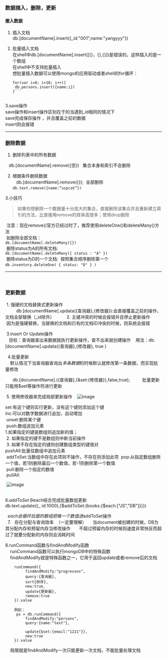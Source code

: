 ### 数据插入，删除，更新

####  撤入数据
1.  插入文档  
     db.[documentName].insert({_id:"001",name:"yangyyy"})
     
2.  批量插入文档  
    在shell中db.[documentName].insert([{}，{},{}])是错误的，这样插入的是一个数组  
    在shell中不支持批量插入  
    想批量插入数据可以使用mongo的应用驱动或者shell的for循环：  
    ```
    for(var i=0; i<10; i++){
     db.persons.insert({name:i})
    }```
    
    
3.save操作  
 save操作和insert操作区别在于的当遇到_id相同的情况下  
 save完成保存操作  ，并且覆盖之前的数据  
 insert则会报错
 
 ____________________________
 
### 删除数据
1.  删除列表中的所有数据

    db.[documentName].remove({空})  
    集合本身和索引不会删除  
    
 2. 根据条件删除数据  
    db.[documentName].remove({});  全部删除
    ``` db.text.remove({name:”uspcat”})```  
    
    
  3.小技巧  
  > 如果你想删除一个数据量十分庞大的集合，直接删除该集合并且重新建立索引的方法，比直接用remove的效率高很多；使用drop删除
  
  
  注意：现在remove()官方已经过时了，推荐使用deleteOne()和deleteMany()方法  
  如删除全部文档：  
  ```db.[documentName].deleteMany({})```  
  删除status为A的所有文档:   
  ```db.[documentName].deleteMany({ status : "A" })```  
  删除status为D的一个文档:  按照集合顺序删除第一个  
  ```db.inventory.deleteOne( { status: "D" } )```  
  
________________________
  
  
### 更新数据
  
  1. 强硬的文档替换式更新操作   
          db.[documentName].updata({查询器},{修改器}):会直接覆盖之前的操作，文档全部替换（_id除外）
        
  2. 主键冲突的时候会报错并且停止更新操作  
        因为是强硬替换，当替换的文档和已有的文档ID冲突的时候，则系统会报错
      
  3.insert Or Update操作  
    目标：查询器查出来数据就执行更新操作，查不出来就创建操作
    用法：db.[documentName].updata({查询器},{修改器}, true )
    
   4.批量更新   
     默认情况下当查询器查询出*多条数据*的时候默认就修改第一条数据，而实现批量修改
     
       db.[documentName].({查询器},{&set:{修改器}},false,true);
          批量更新只能用$set等操作符进行更新
          
          
  5. 使用修改器来完成局部更新操作  
  ![image](https://github.com/wyyww/wxyyww_images/blob/master/screenShot/Screenshot_2018-03-11-15-27-28.png)    
  
  set:有这个键则实行更新，没有这个键则添加这个键  
  inc:可以对数字数据进行追加，自动增加  
  unset:删除某个键  
  push:数组追加元素  
  1.如果指定的键是数组则追加新的值；  
  2. 如果指定的键不是数组则中断当前操作  
  3. 如果不存在指定的键则创建数组类型的键值对  
  pushAll:批量往数组中追加元素  
  addToSet:当数组中存在此项则不操作，不存在则添加此项
  pop:从指定数组删除一个值，若1则删除最后一个数值，若-1则删除第一个数值  
  pull:删除一个指定的数值  
  pullAll:
  
 ![image](https://github.com/wyyww/wxyyww_images/blob/master/screenShot/Screenshot_2018-03-11-15-58-12.png)    
  
  
6.$addToSet与$each结合完成批量数组更新  
   db.text.update({_ id:1000},{$addToSet:{books:{$each:["JS","DB"]}}})  
   
   $each会循环后面的数组把每一个数值进$addToSet操作  
   
7.   存在分配与查询效率  （一定要理解）
     当document被创建的时候，DB为其分配内存和预留内存当修改操作  
     不超过预留内存的时候则速度非常快反而超过了就要分配新的内存则会消耗时间

8.runCommand函数与findAndModify函数   
     runCommand函数可以执行mongoDB中的特殊函数  
     findAndModify就是特殊函数之一，它用于返回update或者remove后的文档  
 ```
     runCommand({
          findAndModify:"progresses",
          query:{查询器},
          sort{排序},
          new:true,
          update{更新器},
          remove:true
     }).value
     
     例如：
      ps = db.runCommand({
          findAndModify:"persons",
          query:{name:"text"},
         
          update{$set:{email:"1221"}},
          new:true
     }).value
 ```
     局限就是findAndModify一次只能更新一次文档，不能批量处理文档
